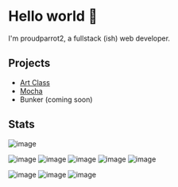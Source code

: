 # Hello world 👋

I'm proudparrot2, a fullstack (ish) web developer.

## Projects
- [Art Class](https://github.com/art-class/v4)
- [Mocha](https://github.com/cafe-labs/mocha)
- Bunker (coming soon)

## Stats
![image](https://metrics.lecoq.io/proudparrot2?template=classic&base=header%2C%20activity%2C%20community%2C%20repositories%2C%20metadata&base.indepth=false&base.hireable=false&base.skip=false&config.timezone=America%2FChicago)

![image](https://img.shields.io/badge/javascript-F7DF1E?style=for-the-badge&logo=javascript&logoColor=black)
![image](https://img.shields.io/badge/typescript-3178C6?style=for-the-badge&logo=typescript&logoColor=white)
![image](https://img.shields.io/badge/react-61DAFB?style=for-the-badge&logo=react&logoColor=black)
![image](https://img.shields.io/badge/tailwind%20css-06B6D4?style=for-the-badge&logo=tailwindcss&logoColor=white)
![image](https://img.shields.io/badge/vite-646CFF?style=for-the-badge&logo=vite&logoColor=white)

![image](https://img.shields.io/badge/node.js-339933?style=for-the-badge&logo=nodedotjs&logoColor=white)
![image](https://img.shields.io/badge/bun-000000?style=for-the-badge&logo=bun&logoColor=white)
![image](https://img.shields.io/badge/vs%20code-007ACC?style=for-the-badge&logo=visualstudiocode&logoColor=white)
